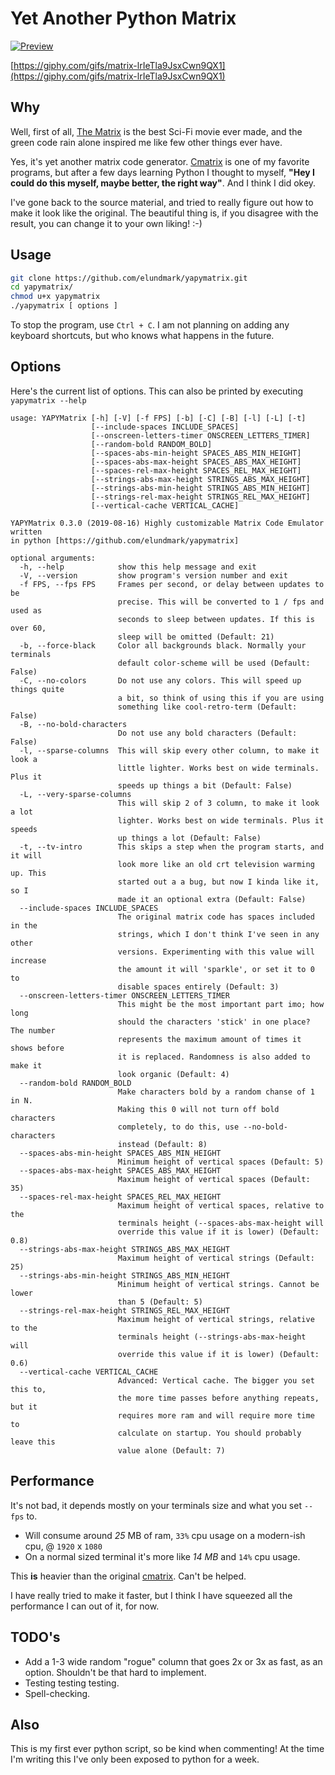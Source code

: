# Yet Another Python Matrix

[![Preview](https://i.imgur.com/mLwIpXP.png)](https://i.imgur.com/LgHiLiA.png)

[https://giphy.com/gifs/matrix-lrIeTla9JsxCwn9QX1](https://giphy.com/gifs/matrix-lrIeTla9JsxCwn9QX1)

## Why

Well, first of all, [The Matrix](https://www.imdb.com/title/tt0133093/) is the best Sci-Fi movie ever made, and the green code rain alone inspired me like few other things ever have.

Yes, it's yet another matrix code generator. [Cmatrix](https://github.com/abishekvashok/cmatrix) is one of my favorite programs, but after a few days learning Python I thought to myself, __"Hey I could do this myself, maybe better, the right way"__. And I think I did okey.

I've gone back to the source material, and tried to really figure out how to make it look like the original. The beautiful thing is, if you disagree with the result, you can change it to your own liking! :-)

## Usage

```sh
git clone https://github.com/elundmark/yapymatrix.git
cd yapymatrix/
chmod u+x yapymatrix
./yapymatrix [ options ]
```

To stop the program, use `Ctrl + C`. I am not planning on adding any keyboard shortcuts, but who knows what happens in the future.

## Options

Here's the current list of options. This can also be printed by executing `yapymatrix --help`

```
usage: YAPYMatrix [-h] [-V] [-f FPS] [-b] [-C] [-B] [-l] [-L] [-t]
                  [--include-spaces INCLUDE_SPACES]
                  [--onscreen-letters-timer ONSCREEN_LETTERS_TIMER]
                  [--random-bold RANDOM_BOLD]
                  [--spaces-abs-min-height SPACES_ABS_MIN_HEIGHT]
                  [--spaces-abs-max-height SPACES_ABS_MAX_HEIGHT]
                  [--spaces-rel-max-height SPACES_REL_MAX_HEIGHT]
                  [--strings-abs-max-height STRINGS_ABS_MAX_HEIGHT]
                  [--strings-abs-min-height STRINGS_ABS_MIN_HEIGHT]
                  [--strings-rel-max-height STRINGS_REL_MAX_HEIGHT]
                  [--vertical-cache VERTICAL_CACHE]

YAPYMatrix 0.3.0 (2019-08-16) Highly customizable Matrix Code Emulator written
in python [https://github.com/elundmark/yapymatrix]

optional arguments:
  -h, --help            show this help message and exit
  -V, --version         show program's version number and exit
  -f FPS, --fps FPS     Frames per second, or delay between updates to be
                        precise. This will be converted to 1 / fps and used as
                        seconds to sleep between updates. If this is over 60,
                        sleep will be omitted (Default: 21)
  -b, --force-black     Color all backgrounds black. Normally your terminals
                        default color-scheme will be used (Default: False)
  -C, --no-colors       Do not use any colors. This will speed up things quite
                        a bit, so think of using this if you are using
                        something like cool-retro-term (Default: False)
  -B, --no-bold-characters
                        Do not use any bold characters (Default: False)
  -l, --sparse-columns  This will skip every other column, to make it look a
                        little lighter. Works best on wide terminals. Plus it
                        speeds up things a bit (Default: False)
  -L, --very-sparse-columns
                        This will skip 2 of 3 column, to make it look a lot
                        lighter. Works best on wide terminals. Plus it speeds
                        up things a lot (Default: False)
  -t, --tv-intro        This skips a step when the program starts, and it will
                        look more like an old crt television warming up. This
                        started out a a bug, but now I kinda like it, so I
                        made it an optional extra (Default: False)
  --include-spaces INCLUDE_SPACES
                        The original matrix code has spaces included in the
                        strings, which I don't think I've seen in any other
                        versions. Experimenting with this value will increase
                        the amount it will 'sparkle', or set it to 0 to
                        disable spaces entirely (Default: 3)
  --onscreen-letters-timer ONSCREEN_LETTERS_TIMER
                        This might be the most important part imo; how long
                        should the characters 'stick' in one place? The number
                        represents the maximum amount of times it shows before
                        it is replaced. Randomness is also added to make it
                        look organic (Default: 4)
  --random-bold RANDOM_BOLD
                        Make characters bold by a random chanse of 1 in N.
                        Making this 0 will not turn off bold characters
                        completely, to do this, use --no-bold-characters
                        instead (Default: 8)
  --spaces-abs-min-height SPACES_ABS_MIN_HEIGHT
                        Minimum height of vertical spaces (Default: 5)
  --spaces-abs-max-height SPACES_ABS_MAX_HEIGHT
                        Maximum height of vertical spaces (Default: 35)
  --spaces-rel-max-height SPACES_REL_MAX_HEIGHT
                        Maximum height of vertical spaces, relative to the
                        terminals height (--spaces-abs-max-height will
                        override this value if it is lower) (Default: 0.8)
  --strings-abs-max-height STRINGS_ABS_MAX_HEIGHT
                        Maximum height of vertical strings (Default: 25)
  --strings-abs-min-height STRINGS_ABS_MIN_HEIGHT
                        Minimum height of vertical strings. Cannot be lower
                        than 5 (Default: 5)
  --strings-rel-max-height STRINGS_REL_MAX_HEIGHT
                        Maximum height of vertical strings, relative to the
                        terminals height (--strings-abs-max-height will
                        override this value if it is lower) (Default: 0.6)
  --vertical-cache VERTICAL_CACHE
                        Advanced: Vertical cache. The bigger you set this to,
                        the more time passes before anything repeats, but it
                        requires more ram and will require more time to
                        calculate on startup. You should probably leave this
                        value alone (Default: 7)
```

## Performance

It's not bad, it depends mostly on your terminals size and what you set `--fps` to.

* Will consume around _25_ MB of ram, `33%` cpu usage on a modern-ish cpu, @ `1920` x `1080`
* On a normal sized terminal it's more like _14 MB_ and `14%` cpu usage.

This __is__ heavier than the original [cmatrix](https://github.com/abishekvashok/cmatrix). Can't be helped.

I have really tried to make it faster, but I think I have squeezed all the performance I can out of it, for now.

## TODO's

* Add a 1-3 wide random "rogue" column that goes 2x or 3x as fast, as an option. Shouldn't be that hard to implement.
* Testing testing testing.
* Spell-checking.

## Also

This is my first ever python script, so be kind when commenting! At the time I'm writing this I've only been exposed to python for a week.

